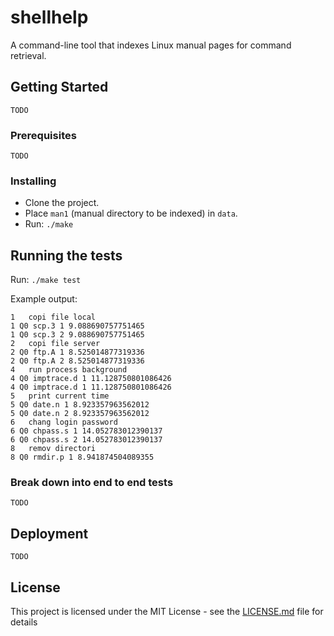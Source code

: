 # shellhelp

A command-line tool that indexes Linux manual pages for command retrieval.  

## Getting Started
`TODO`

### Prerequisites
`TODO`

### Installing
* Clone the project.
* Place `man1` (manual directory to be indexed) in `data`.
* Run:
`./make`

## Running the tests
Run: `./make test`

Example output:
```
1	copi file local
1 Q0 scp.3 1 9.088690757751465
1 Q0 scp.3 2 9.088690757751465
2	copi file server
2 Q0 ftp.A 1 8.525014877319336
2 Q0 ftp.A 2 8.525014877319336
4	run process background
4 Q0 imptrace.d 1 11.128750801086426
4 Q0 imptrace.d 1 11.128750801086426
5	print current time
5 Q0 date.n 1 8.923357963562012
5 Q0 date.n 2 8.923357963562012
6	chang login password
6 Q0 chpass.s 1 14.052783012390137
6 Q0 chpass.s 2 14.052783012390137
8	remov directori
8 Q0 rmdir.p 1 8.941874504089355
```
### Break down into end to end tests
`TODO`


## Deployment
 `TODO`


## License

This project is licensed under the MIT License - see the [LICENSE.md](LICENSE.md) file for details
